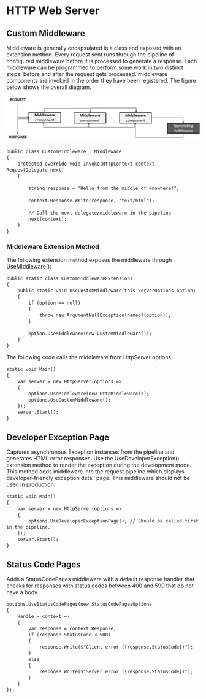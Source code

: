 # HTTP Web Server

## Custom Middleware
Middleware is generally encapsulated in a class and exposed with an extension method. Every request sent runs through the pipeline of configured middleware before it is processed to generate a response. Each middleware can be programmed to perform some work in two distinct steps: before and after the request gets processed. middleware components are invoked in the order they have been registered. The figure below shows the overall diagram.

![Middleware Pipeline](../../images/pipeline.jpeg)

```CSharp
public class CustomMiddleware : Middleware
{
    protected override void Invoke(HttpContext context, RequestDelegate next)
    {

        string response = "Hello from the middle of knowhere!";

        context.Response.Write(response, "text/html");

        // Call the next delegate/middleware in the pipeline
        next(context);
    }
}
```

### Middleware Extension Method
The following extension method exposes the middleware through UseMiddleware():

```CSharp
public static class CustomMiddlewareExtensions
{
    public static void UseCustomMiddleware(this ServerOptions option)
    {
        if (option == null)
        {
            throw new ArgumentNullException(nameof(option));
        }

        option.UseMiddleware(new CustomMiddleware());
    }
}
```
The following code calls the middleware from HttpServer options:

```CSharp
static void Main()
{
    var server = new HttpServer(options =>
    { 
        options.UseMiddleware(new HttpMiddleware());
        options.UseCustomMiddleware();
    });
    server.Start();
}
```

## Developer Exception Page

Captures asynchronous Exception instances from the pipeline and generates HTML error responses. Use the
UseDeveloperException() extension method to render the exception during the development mode. This method
adds middleware into the request pipeline which displays developer-friendly exception detail page. This
middleware should not be used in production.

```CSharp
static void Main()
{
    var server = new HttpServer(options =>
    { 
        options.UseDeveloperExceptionPage(); // Should be called first in the pipeline.
    });
    server.Start();
}
```
## Status Code Pages

Adds a StatusCodePages middleware with a default response handler that checks for responses with
status codes between 400 and 599 that do not have a body.

```CSharp
options.UseStatusCodePages(new StatusCodePagesOptions
{
    Handle = context =>
    {
        var response = context.Response;
        if (response.StatusCode < 500)
        {
            response.Write($"Client error ({response.StatusCode})");
        }
        else
        {
            response.Write($"Server error ({response.StatusCode})");
        }
    }
});
```